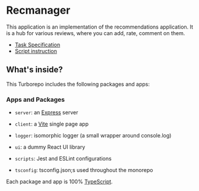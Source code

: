# Recmanager

This application is an implementation of the recommendations application. It is a hub for various reviews, where you can add, rate, comment on them.

- [Task Specification](docs/taskSpecification.md)
- [Script instruction](docs/scriptInstruction.md)

## What's inside?

This Turborepo includes the following packages and apps:

### Apps and Packages

- `server`: an [Express](https://expressjs.com/) server

- `client`: a [Vite](https://vitejs.dev/) single page app

- `logger`: isomorphic logger (a small wrapper around console.log)
- `ui`: a dummy React UI library
- `scripts`: Jest and ESLint configurations
- `tsconfig`: tsconfig.json;s used throughout the monorepo

Each package and app is 100% [TypeScript](https://www.typescriptlang.org/).
